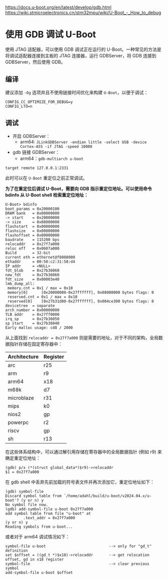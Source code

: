 https://docs.u-boot.org/en/latest/develop/gdb.html
https://wiki.stmicroelectronics.cn/stm32mpu/wiki/U-Boot_-_How_to_debug

# 使用 GDB 调试 U-Boot
使用 JTAG 适配器，可以使用 GDB 调试正在运行的 U-Boot。一种常见的方法是将调试适配器连接到主板的 JTAG 连接器，运行 GDBServer，将 GDB 连接到 GDBServer，然后使用 GDB。

## 编译
建议添加 `-Og` 选项并且不使用链接时间优化来构建 `U-Boot`，以便于调试：
```
CONFIG_CC_OPTIMIZE_FOR_DEBUG=y
CONFIG_LTO=n
```

## 调试
- 开启 GDBServer：
	- arm64: `JLinkGDBServer -endian little -select USB -device Cortex-A55 -if JTAG -speed 10000`
- gdb 链接 GDBServer：
	- arm64：`gdb-multiarch u-boot`
```
target remote 127.0.0.1:2331
```
此时可以在 `U-Boot` 重定位之前正常调试。

**为了在重定位后调试 U-Boot，需要向 GDB 指示重定位地址。可以使用命令 bdinfo 从 U-Boot shell 检索重定位地址：**
```shell
U-Boot> bdinfo
boot_params = 0x20000100
DRAM bank   = 0x00000000
-> start    = 0x20000000
-> size     = 0x08000000
flashstart  = 0x00000000
flashsize   = 0x00000000
flashoffset = 0x00000000
baudrate    = 115200 bps
relocaddr   = 0x27f7a000
reloc off   = 0x0607a000
Build       = 32-bit
current eth = ethernet@f8008000
ethaddr     = 00:50:c2:31:58:d4
IP addr     = <NULL>
fdt_blob    = 0x27b36060
new_fdt     = 0x27b36060
fdt_size    = 0x00003e40
lmb_dump_all:
 memory.cnt = 0x1 / max = 0x10
 memory[0]      [0x20000000-0x27ffffff], 0x08000000 bytes flags: 0
 reserved.cnt = 0x1 / max = 0x10
 reserved[0]    [0x27b31d00-0x27ffffff], 0x004ce300 bytes flags: 0
devicetree  = separate
arch_number = 0x00000000
TLB addr    = 0x27ff0000
irq_sp      = 0x27b36050
sp start    = 0x27b36040
Early malloc usage: cd8 / 2000
```
从上面找到 `relocaddr = 0x27f7a000` 则是需要的地址，对于不同的架构，全局数据指针存储在固定寄存器中：

|Architecture|Register|
|---|---|
|arc|r25|
|arm|r9|
|arm64|x18|
|m68k|d7|
|microblaze|r31|
|mips|k0|
|nios2|gp|
|powerpc|r2|
|riscv|gp|
|sh|r13|
在这些体系结构中，可以通过解引用存储在寄存器中的全局数据指针 (例如 r9) 来确定重定位地址：
```
(gdb) p/x (*(struct global_data*)$r9)->relocaddr
$1 = 0x27f7a000
```
在 gdb shell 中丢弃先前加载的符号表文件并再次添加它，重定位地址如下：
```
(gdb) symbol-file
Discard symbol table from `/home/adahl/build/u-boot/v2024.04.x/u-boot'? (y or n) y
No symbol file now.
(gdb) add-symbol-file u-boot 0x27f7a000
add symbol table from file "u-boot" at
        .text_addr = 0x27f7a000
(y or n) y
Reading symbols from u-boot...
```

或者对于 arm64 调试情况如下：
```
symbol-file u-boot                            --> only for "gd_t" definition
set $offset = ((gd_t *)$x18)->relocaddr       --> get relocation offset, gd in x18 register
symbol-file                                   --> clear previous symbol 
add-symbol-file u-boot $offset
```